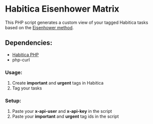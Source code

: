 # Habitica Eisenhower Matrix

This PHP script generates a custom view of your tagged Habitica tasks based on the [Eisenhower method](https://en.wikipedia.org/wiki/Time_management#The_Eisenhower_Method).

## Dependencies:
* [Habitica PHP](https://github.com/ruddfawcett/Habitica.php)
* php-curl

### Usage:
1. Create **important** and **urgent** tags in Habitica
2. Tag your tasks

### Setup:
1. Paste your **x-api-user** and **x-api-key** in the script
2. Paste your **important** and **urgent** tag ids in the script

